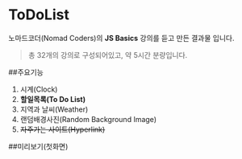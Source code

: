 # ToDoList

노마드코더(Nomad Coders)의 **JS Basics** 강의를 듣고 만든 결과물 입니다.
>총 32개의 강의로 구성되어있고, 약 5시간 분량입니다.

##주요기능

1. 시계(Clock)
2. **할일목록(To Do List)**
3. 지역과 날씨(Weather)
4. 랜덤배경사진(Random Background Image)
5. ~~자주가는 사이트(Hyperlink)~~

##미리보기(첫화면)

